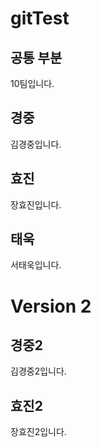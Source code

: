 # gitTest

## 공통 부분
10팀입니다.

## 경중
김경중입니다.

## 효진
장효진입니다.

## 태욱
서태욱입니다.

# Version 2

## 경중2
김경중2입니다.

## 효진2
장효진2입니다.